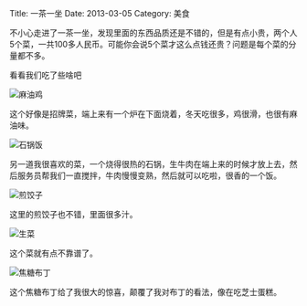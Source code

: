 Title: 一茶一坐
Date: 2013-03-05
Category: 美食 

不小心走进了一茶一坐，发现里面的东西品质还是不错的，但是有点小贵，两个人5个菜，一共100多人民币。可能你会说5个菜才这么点钱还贵？问题是每个菜的分量都不多。

看看我们吃了些啥吧

![麻油鸡](http://farm9.staticflickr.com/8243/8530517408_2483b8c172_z.jpg)

这个好像是招牌菜，端上来有一个炉在下面烧着，冬天吃很多，鸡很滑，也很有麻油味。

![石锅饭](http://farm9.staticflickr.com/8505/8530503898_9d9e0ff670_z.jpg)

另一道我很喜欢的菜，一个烧得很热的石锅，生牛肉在端上来的时候才放上去，然后服务员帮我们一直搅拌，牛肉慢慢变熟，然后就可以吃啦，很香的一个饭。

![煎饺子](http://farm9.staticflickr.com/8378/8530509392_938c0b429e_z.jpg)

这里的煎饺子也不错，里面很多汁。

![生菜](http://farm9.staticflickr.com/8519/8529403267_520be844b7_z.jpg)

这个菜就有点不靠谱了。

![焦糖布丁](http://farm9.staticflickr.com/8374/8529406451_22ebf5b528_z.jpg)

这个焦糖布丁给了我很大的惊喜，颠覆了我对布丁的看法，像在吃芝士蛋糕。
